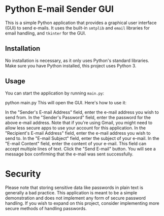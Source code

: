 # Python E-mail Sender GUI

This is a simple Python application that provides a graphical user interface (GUI) to send e-mails. It uses the built-in `smtplib` and `email` libraries for email handling, and `tkinter` for the GUI.


## Installation

No installation is necessary, as it only uses Python's standard libraries. Make sure you have Python installed, this project uses Python 3.


## Usage

You can start the application by running `main.py`:

python main.py
This will open the GUI. Here's how to use it:

In the "Sender's E-mail Address" field, enter the e-mail address you wish to send from.
In the "Sender's Password" field, enter the password for the above e-mail address. Note that if you're using Gmail, you might need to allow less secure apps to use your account for this application.
In the "Recipient's E-mail Address" field, enter the e-mail address you wish to send to.
In the "E-mail Subject" field, enter the subject of your e-mail.
In the "E-mail Content" field, enter the content of your e-mail. This field can accept multiple lines of text.
Click the "Send E-mail" button. You will see a message box confirming that the e-mail was sent successfully.



# Security
Please note that storing sensitive data like passwords in plain text is generally a bad practice. This application is meant to be a simple demonstration and does not implement any form of secure password handling. If you wish to expand on this project, consider implementing more secure methods of handling passwords.

